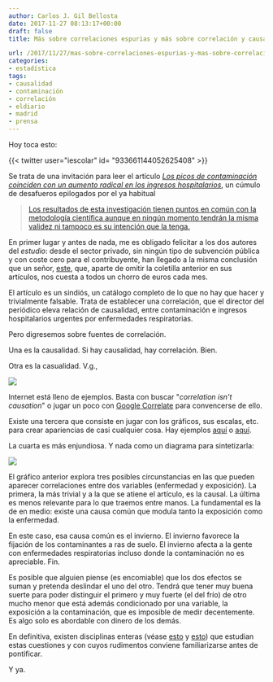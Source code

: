 ```yaml
---
author: Carlos J. Gil Bellosta
date: 2017-11-27 08:13:17+00:00
draft: false
title: Más sobre correlaciones espurias y más sobre correlación y causalidad

url: /2017/11/27/mas-sobre-correlaciones-espurias-y-mas-sobre-correlacion-y-causalidad/
categories:
- estadística
tags:
- causalidad
- contaminación
- correlación
- eldiario
- madrid
- prensa
---
```


Hoy toca esto:

{{< twitter user="iescolar" id= "933661144052625408" >}}

Se trata de una invitación para leer el artículo [_Los picos de contaminación coinciden con un aumento radical en los ingresos hospitalarios_](http://www.eldiario.es/madrid/alta-contaminacion-afecta-pulmones-Madrid_0_473502958.html), un cúmulo de desafueros epilogados por el ya habitual

>[Los resultados de esta investigación tienen puntos en común con la metodología científica aunque en ningún momento tendrán la misma validez ni tampoco es su intención que la tenga.](https://www.datanalytics.com/2016/02/05/los-resultados-de-esta-investigacion-tienen-puntos-en-comun-con-la-metodologia-cientifica-aunque-en-ningun-momento-tendran-la-misma-validez-ni-tampoco-es-su-intencion-que-la-tenga/)

En primer lugar y antes de nada, me es obligado felicitar a los dos autores del _estudio_: desde el sector privado, sin ningún tipo de subvención pública y con coste cero para el contribuyente, han llegado a la misma conclusión que un señor, [este](https://www.datanalytics.com/2017/10/03/vivir-del-ruido/), que, aparte de omitir la coletilla anterior en sus artículos, nos cuesta a todos un chorro de euros cada mes.

El artículo es un sindiós, un catálogo completo de lo que no hay que hacer y trivialmente falsable. Trata de establecer una correlación, que el director del periódico eleva relación de causalidad, entre contaminación e ingresos hospitalarios urgentes por enfermedades respiratorias.

Pero digresemos sobre fuentes de correlación.

Una es la causalidad. Si hay causalidad, hay correlación. Bien.

Otra es la casualidad. V.g.,

![](/wp-uploads/2017/11/correlation_causality_mountains.png#center)

Internet está lleno de ejemplos. Basta con buscar "_correlation isn't causation_" o jugar un poco con [Google Correlate](https://www.google.com/trends/correlate) para convencerse de ello.

Existe una tercera que consiste en jugar con los gráficos, sus escalas, etc. para crear apariencias de casi cualquier cosa. Hay ejemplos [aquí](https://www.datanalytics.com/2011/05/31/graficaca-en-el-ft/) o [aquí](https://www.datanalytics.com/2011/01/31/un-grafico-enganabobos/).

La cuarta es más enjundiosa. Y nada como un diagrama para sintetizarla:

![](/wp-uploads/2017/11/correlation_causation_common_cause.jpg)


El gráfico anterior explora tres posibles circunstancias en las que pueden aparecer correlaciones entre dos variables (enfermedad y exposición). La primera, la más trivial y a la que se atiene el artículo, es la causal. La última es menos relevante para lo que traemos entre manos. La fundamental es la de en medio: existe una causa común que modula tanto la exposición como la enfermedad.

En este caso, esa causa común es el invierno. El invierno favorece la fijación de los contaminantes a ras de suelo. El invierno afecta a la gente con enfermedades respiratorias incluso donde la contaminación no es apreciable. Fin.

Es posible que alguien piense (es encomiable) que los dos efectos se suman y pretenda deslindar el uno del otro. Tendrá que tener muy buena suerte para poder distinguir el primero y muy fuerte (el del frío) de otro mucho menor que está además condicionado por una variable, la exposición a la contaminación, que es imposible de medir decentemente. Es algo solo es abordable con dinero de los demás.

En definitiva, existen disciplinas enteras (véase [esto](https://www.datanalytics.com/2016/10/31/modelos-graficos-probabilisticos-en-coursera/) y [esto](https://www.datanalytics.com/2014/06/24/causalidad-a-la-pearl-y-el-operador-do/)) que estudian estas cuestiones y con cuyos rudimentos conviene familiarizarse antes de pontificar.

Y ya.